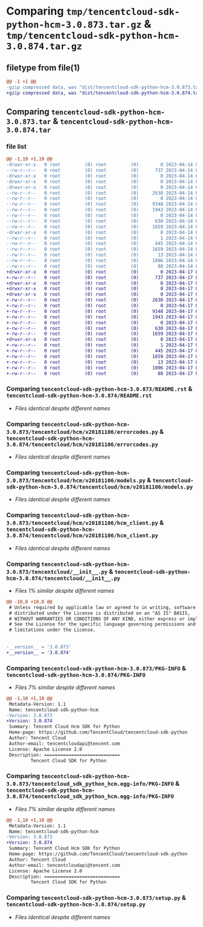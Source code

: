 # Comparing `tmp/tencentcloud-sdk-python-hcm-3.0.873.tar.gz` & `tmp/tencentcloud-sdk-python-hcm-3.0.874.tar.gz`

## filetype from file(1)

```diff
@@ -1 +1 @@
-gzip compressed data, was "dist/tencentcloud-sdk-python-hcm-3.0.873.tar", last modified: Fri Apr 14 00:38:44 2023, max compression
+gzip compressed data, was "dist/tencentcloud-sdk-python-hcm-3.0.874.tar", last modified: Mon Apr 17 00:31:28 2023, max compression
```

## Comparing `tencentcloud-sdk-python-hcm-3.0.873.tar` & `tencentcloud-sdk-python-hcm-3.0.874.tar`

### file list

```diff
@@ -1,19 +1,19 @@
-drwxr-xr-x   0 root         (0) root         (0)        0 2023-04-14 00:38:44.000000 tencentcloud-sdk-python-hcm-3.0.873/
--rw-r--r--   0 root         (0) root         (0)      737 2023-04-14 00:38:44.000000 tencentcloud-sdk-python-hcm-3.0.873/README.rst
-drwxr-xr-x   0 root         (0) root         (0)        0 2023-04-14 00:38:44.000000 tencentcloud-sdk-python-hcm-3.0.873/tencentcloud/
-drwxr-xr-x   0 root         (0) root         (0)        0 2023-04-14 00:38:44.000000 tencentcloud-sdk-python-hcm-3.0.873/tencentcloud/hcm/
-drwxr-xr-x   0 root         (0) root         (0)        0 2023-04-14 00:38:44.000000 tencentcloud-sdk-python-hcm-3.0.873/tencentcloud/hcm/v20181106/
--rw-r--r--   0 root         (0) root         (0)     2630 2023-04-14 00:38:44.000000 tencentcloud-sdk-python-hcm-3.0.873/tencentcloud/hcm/v20181106/errorcodes.py
--rw-r--r--   0 root         (0) root         (0)        0 2023-04-14 00:38:44.000000 tencentcloud-sdk-python-hcm-3.0.873/tencentcloud/hcm/v20181106/__init__.py
--rw-r--r--   0 root         (0) root         (0)     9348 2023-04-14 00:38:44.000000 tencentcloud-sdk-python-hcm-3.0.873/tencentcloud/hcm/v20181106/models.py
--rw-r--r--   0 root         (0) root         (0)     1943 2023-04-14 00:38:44.000000 tencentcloud-sdk-python-hcm-3.0.873/tencentcloud/hcm/v20181106/hcm_client.py
--rw-r--r--   0 root         (0) root         (0)        0 2023-04-14 00:38:44.000000 tencentcloud-sdk-python-hcm-3.0.873/tencentcloud/hcm/__init__.py
--rw-r--r--   0 root         (0) root         (0)      630 2023-04-14 00:38:44.000000 tencentcloud-sdk-python-hcm-3.0.873/tencentcloud/__init__.py
--rw-r--r--   0 root         (0) root         (0)     1659 2023-04-14 00:38:44.000000 tencentcloud-sdk-python-hcm-3.0.873/PKG-INFO
-drwxr-xr-x   0 root         (0) root         (0)        0 2023-04-14 00:38:44.000000 tencentcloud-sdk-python-hcm-3.0.873/tencentcloud_sdk_python_hcm.egg-info/
--rw-r--r--   0 root         (0) root         (0)        1 2023-04-14 00:38:44.000000 tencentcloud-sdk-python-hcm-3.0.873/tencentcloud_sdk_python_hcm.egg-info/dependency_links.txt
--rw-r--r--   0 root         (0) root         (0)      445 2023-04-14 00:38:44.000000 tencentcloud-sdk-python-hcm-3.0.873/tencentcloud_sdk_python_hcm.egg-info/SOURCES.txt
--rw-r--r--   0 root         (0) root         (0)     1659 2023-04-14 00:38:44.000000 tencentcloud-sdk-python-hcm-3.0.873/tencentcloud_sdk_python_hcm.egg-info/PKG-INFO
--rw-r--r--   0 root         (0) root         (0)       13 2023-04-14 00:38:44.000000 tencentcloud-sdk-python-hcm-3.0.873/tencentcloud_sdk_python_hcm.egg-info/top_level.txt
--rw-r--r--   0 root         (0) root         (0)     1006 2023-04-14 00:38:44.000000 tencentcloud-sdk-python-hcm-3.0.873/setup.py
--rw-r--r--   0 root         (0) root         (0)       88 2023-04-14 00:38:44.000000 tencentcloud-sdk-python-hcm-3.0.873/setup.cfg
+drwxr-xr-x   0 root         (0) root         (0)        0 2023-04-17 00:31:28.000000 tencentcloud-sdk-python-hcm-3.0.874/
+-rw-r--r--   0 root         (0) root         (0)      737 2023-04-17 00:31:28.000000 tencentcloud-sdk-python-hcm-3.0.874/README.rst
+drwxr-xr-x   0 root         (0) root         (0)        0 2023-04-17 00:31:28.000000 tencentcloud-sdk-python-hcm-3.0.874/tencentcloud/
+drwxr-xr-x   0 root         (0) root         (0)        0 2023-04-17 00:31:28.000000 tencentcloud-sdk-python-hcm-3.0.874/tencentcloud/hcm/
+drwxr-xr-x   0 root         (0) root         (0)        0 2023-04-17 00:31:28.000000 tencentcloud-sdk-python-hcm-3.0.874/tencentcloud/hcm/v20181106/
+-rw-r--r--   0 root         (0) root         (0)     2630 2023-04-17 00:31:28.000000 tencentcloud-sdk-python-hcm-3.0.874/tencentcloud/hcm/v20181106/errorcodes.py
+-rw-r--r--   0 root         (0) root         (0)        0 2023-04-17 00:31:28.000000 tencentcloud-sdk-python-hcm-3.0.874/tencentcloud/hcm/v20181106/__init__.py
+-rw-r--r--   0 root         (0) root         (0)     9348 2023-04-17 00:31:28.000000 tencentcloud-sdk-python-hcm-3.0.874/tencentcloud/hcm/v20181106/models.py
+-rw-r--r--   0 root         (0) root         (0)     1943 2023-04-17 00:31:28.000000 tencentcloud-sdk-python-hcm-3.0.874/tencentcloud/hcm/v20181106/hcm_client.py
+-rw-r--r--   0 root         (0) root         (0)        0 2023-04-17 00:31:28.000000 tencentcloud-sdk-python-hcm-3.0.874/tencentcloud/hcm/__init__.py
+-rw-r--r--   0 root         (0) root         (0)      630 2023-04-17 00:31:28.000000 tencentcloud-sdk-python-hcm-3.0.874/tencentcloud/__init__.py
+-rw-r--r--   0 root         (0) root         (0)     1659 2023-04-17 00:31:28.000000 tencentcloud-sdk-python-hcm-3.0.874/PKG-INFO
+drwxr-xr-x   0 root         (0) root         (0)        0 2023-04-17 00:31:28.000000 tencentcloud-sdk-python-hcm-3.0.874/tencentcloud_sdk_python_hcm.egg-info/
+-rw-r--r--   0 root         (0) root         (0)        1 2023-04-17 00:31:28.000000 tencentcloud-sdk-python-hcm-3.0.874/tencentcloud_sdk_python_hcm.egg-info/dependency_links.txt
+-rw-r--r--   0 root         (0) root         (0)      445 2023-04-17 00:31:28.000000 tencentcloud-sdk-python-hcm-3.0.874/tencentcloud_sdk_python_hcm.egg-info/SOURCES.txt
+-rw-r--r--   0 root         (0) root         (0)     1659 2023-04-17 00:31:28.000000 tencentcloud-sdk-python-hcm-3.0.874/tencentcloud_sdk_python_hcm.egg-info/PKG-INFO
+-rw-r--r--   0 root         (0) root         (0)       13 2023-04-17 00:31:28.000000 tencentcloud-sdk-python-hcm-3.0.874/tencentcloud_sdk_python_hcm.egg-info/top_level.txt
+-rw-r--r--   0 root         (0) root         (0)     1006 2023-04-17 00:31:28.000000 tencentcloud-sdk-python-hcm-3.0.874/setup.py
+-rw-r--r--   0 root         (0) root         (0)       88 2023-04-17 00:31:28.000000 tencentcloud-sdk-python-hcm-3.0.874/setup.cfg
```

### Comparing `tencentcloud-sdk-python-hcm-3.0.873/README.rst` & `tencentcloud-sdk-python-hcm-3.0.874/README.rst`

 * *Files identical despite different names*

### Comparing `tencentcloud-sdk-python-hcm-3.0.873/tencentcloud/hcm/v20181106/errorcodes.py` & `tencentcloud-sdk-python-hcm-3.0.874/tencentcloud/hcm/v20181106/errorcodes.py`

 * *Files identical despite different names*

### Comparing `tencentcloud-sdk-python-hcm-3.0.873/tencentcloud/hcm/v20181106/models.py` & `tencentcloud-sdk-python-hcm-3.0.874/tencentcloud/hcm/v20181106/models.py`

 * *Files identical despite different names*

### Comparing `tencentcloud-sdk-python-hcm-3.0.873/tencentcloud/hcm/v20181106/hcm_client.py` & `tencentcloud-sdk-python-hcm-3.0.874/tencentcloud/hcm/v20181106/hcm_client.py`

 * *Files identical despite different names*

### Comparing `tencentcloud-sdk-python-hcm-3.0.873/tencentcloud/__init__.py` & `tencentcloud-sdk-python-hcm-3.0.874/tencentcloud/__init__.py`

 * *Files 1% similar despite different names*

```diff
@@ -10,8 +10,8 @@
 # Unless required by applicable law or agreed to in writing, software
 # distributed under the License is distributed on an "AS IS" BASIS,
 # WITHOUT WARRANTIES OR CONDITIONS OF ANY KIND, either express or implied.
 # See the License for the specific language governing permissions and
 # limitations under the License.
 
 
-__version__ = '3.0.873'
+__version__ = '3.0.874'
```

### Comparing `tencentcloud-sdk-python-hcm-3.0.873/PKG-INFO` & `tencentcloud-sdk-python-hcm-3.0.874/PKG-INFO`

 * *Files 7% similar despite different names*

```diff
@@ -1,10 +1,10 @@
 Metadata-Version: 1.1
 Name: tencentcloud-sdk-python-hcm
-Version: 3.0.873
+Version: 3.0.874
 Summary: Tencent Cloud Hcm SDK for Python
 Home-page: https://github.com/TencentCloud/tencentcloud-sdk-python
 Author: Tencent Cloud
 Author-email: tencentcloudapi@tencent.com
 License: Apache License 2.0
 Description: ============================
         Tencent Cloud SDK for Python
```

### Comparing `tencentcloud-sdk-python-hcm-3.0.873/tencentcloud_sdk_python_hcm.egg-info/PKG-INFO` & `tencentcloud-sdk-python-hcm-3.0.874/tencentcloud_sdk_python_hcm.egg-info/PKG-INFO`

 * *Files 7% similar despite different names*

```diff
@@ -1,10 +1,10 @@
 Metadata-Version: 1.1
 Name: tencentcloud-sdk-python-hcm
-Version: 3.0.873
+Version: 3.0.874
 Summary: Tencent Cloud Hcm SDK for Python
 Home-page: https://github.com/TencentCloud/tencentcloud-sdk-python
 Author: Tencent Cloud
 Author-email: tencentcloudapi@tencent.com
 License: Apache License 2.0
 Description: ============================
         Tencent Cloud SDK for Python
```

### Comparing `tencentcloud-sdk-python-hcm-3.0.873/setup.py` & `tencentcloud-sdk-python-hcm-3.0.874/setup.py`

 * *Files identical despite different names*

